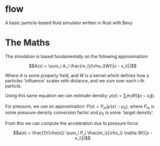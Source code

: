 # flow
A basic particle-based fluid simulator written in Rust with Bevy

# The Maths
The simulation is based fundamentally on the following approximation:

$$A(x) = \sum_i A_i \frac{m_i}{\rho_i}W(\|x - x_i\|)$$

Where $A$ is some property field, and $W$ is a kernel which defines how a particles 'influence' scales with distance, and we sum over each $i$-th particle.

Using this same equation we can estimate density: $\rho(x) = \sum_i m_i W(\|x - x_i\|)$.

For pressure, we use an approximation: $P(x) = P_m (\rho(x) - \rho_0)$, where $P_m$ is some pressure-density conversion factor and $\rho_0$ is some 'target density'.

From this we can compute the acceleration due to pressure force:

$$a(x) = \frac{1}{\rho(x)} \sum_i P_i \frac{m_i}{\rho_i} \nabla W(\|x - x_i\|)$$

